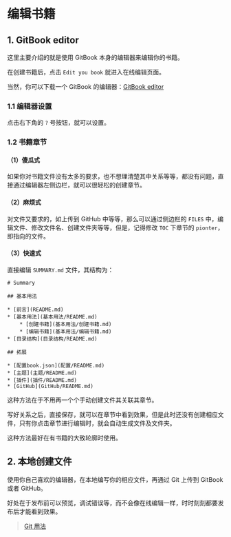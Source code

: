 # 编辑书籍

## 1. GitBook editor
这里主要介绍的就是使用 GitBook 本身的编辑器来编辑你的书籍。

在创建书籍后，点击 `Edit you book` 就进入在线编辑页面。

当然，你可以下载一个 GitBook 的编辑器：[GitBook editor](https://www.gitbook.com/editor)

### 1.1 编辑器设置
点击右下角的 `?` 号按钮，就可以设置。

### 1.2 书籍章节

#### （1）傻瓜式

如果你对书籍文件没有太多的要求，也不想理清楚其中关系等等，都没有问题，直接通过编辑器左侧边栏，就可以很轻松的创建章节。

#### （2）麻烦式

对文件又要求的，如上传到 GitHub 中等等，那么可以通过侧边栏的 `FILES` 中，编辑文件、修改文件名、创建文件夹等等，但是，记得修改 `TOC` 下章节的 `pionter`，即指向的文件。

#### （3）快速式

直接编辑 `SUMMARY.md` 文件，其结构为：
```
# Summary

## 基本用法

* [前言](README.md)
* [基本用法](基本用法/README.md)
    * [创建书籍](基本用法/创建书籍.md)
    * [编辑书籍](基本用法/编辑书籍.md)
* [目录结构](目录结构/README.md)

## 拓展

* [配置book.json](配置/README.md)
* [主题](主题/README.md)
* [插件](插件/README.md)
* [GitHub](GitHub/README.md)
```

这种方法在于不用再一个个手动创建文件其关联其章节。

写好关系之后，直接保存，就可以在章节中看到效果，但是此时还没有创建相应文件，只有你点击章节进行编辑时，就会自动生成文件及文件夹。

这种方法最好在有书籍的大致轮廓时使用。

## 2. 本地创建文件
使用你自己喜欢的编辑器，在本地编写你的相应文件，再通过 Git 上传到 GitBook 或者 GitHub。

好处在于发布前可以预览，调试错误等，而不会像在线编辑一样，时时刻刻都要发布后才能看到效果。

>[Git 用法](https://destiny0904.gitbooks.io/gitbook/content/Git用法/)